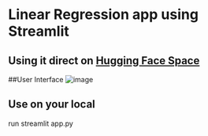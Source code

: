 # Linear Regression app using Streamlit

## Using it direct on [Hugging Face Space](https://huggingface.co/spaces/Lavatus/Linear_Regression/tree/main)

##User Interface
![image](https://user-images.githubusercontent.com/59205970/225296789-8877e675-e870-4049-af21-56466cb441b0.png)

## Use on your local
run streamlit app.py
